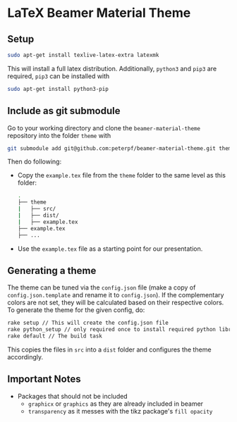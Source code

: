 # LaTeX Beamer Material Theme

## Setup

```bash
sudo apt-get install texlive-latex-extra latexmk
```

This will install a full latex distribution. Additionally, `python3` and `pip3` are required, `pip3` can be installed with

```bash
sudo apt-get install python3-pip
```

## Include as git submodule

Go to your working directory and clone the `beamer-material-theme` repository into the folder `theme` with

```bash
git submodule add git@github.com:peterpf/beamer-material-theme.git theme
```

Then do following:

- Copy the `example.tex` file from the `theme` folder to the same level as this folder:

    ```bash
    .
    ├── theme
    |   ├── src/
    |   ├── dist/
    |   ├── example.tex
    ├── example.tex
    ├── ...
    ```

- Use the `example.tex` file as a starting point for our presentation.

## Generating a theme

The theme can be tuned via the `config.json` file (make a copy of `config.json.template` and rename it to `config.json`).
If the complementary colors are not set, they will be calculated based on their respective colors.
To generate the theme for the given config, do:

```bash
rake setup // This will create the config.json file
rake python_setup // only required once to install required python libraries
rake default // The build task
```

This copies the files in `src` into a `dist` folder and configures the theme accordingly.

## Important Notes

- Packages that should not be included
  - `graphicx` or `graphics` as they are already included in beamer
  - `transparency` as it messes with the tikz package's `fill opacity`
